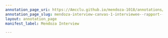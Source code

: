 ```yaml
---
annotation_page_uri: https://Amcclu.github.io/mendoza-1018/annotations/mendoza-interview-canvas-1-interviewee--rapport--joking---consideration.json
annotation_page_slug: mendoza-interview-canvas-1-interviewee--rapport--joking---consideration
layout: annotation_page
manifest_label: Mendoza Interview

---
```

